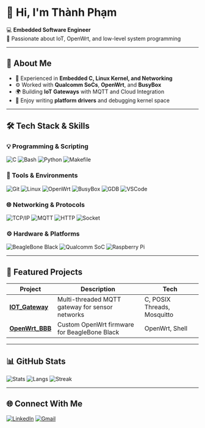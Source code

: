 <!-- Profile README cho Thanh Phạm -->

# 👋 Hi, I'm Thành Phạm  

💻 **Embedded Software Engineer**  
🚀 Passionate about IoT, OpenWrt, and low-level system programming  

---

## 🧠 About Me  
- 🔧 Experienced in **Embedded C, Linux Kernel, and Networking**  
- ⚙️ Worked with **Qualcomm SoCs**, **OpenWrt**, and **BusyBox**  
- 🌍 Building **IoT Gateways** with MQTT and Cloud Integration  
- 🧩 Enjoy writing **platform drivers** and debugging kernel space  

---

## 🛠️ Tech Stack & Skills

### 💡 Programming & Scripting  
![C](https://img.shields.io/badge/-C-00599C?style=flat-square&logo=c&logoColor=white)
![Bash](https://img.shields.io/badge/-Bash-121011?style=flat-square&logo=gnu-bash&logoColor=white)
![Python](https://img.shields.io/badge/-Python-3776AB?style=flat-square&logo=python&logoColor=white)
![Makefile](https://img.shields.io/badge/-Makefile-6E4C13?style=flat-square&logo=cmake&logoColor=white)

### 🧰 Tools & Environments  
![Git](https://img.shields.io/badge/-Git-F05032?style=flat-square&logo=git&logoColor=white)
![Linux](https://img.shields.io/badge/-Linux-FCC624?style=flat-square&logo=linux&logoColor=black)
![OpenWrt](https://img.shields.io/badge/-OpenWrt-00B5E2?style=flat-square&logo=openwrt&logoColor=white)
![BusyBox](https://img.shields.io/badge/-BusyBox-4EAA25?style=flat-square&logo=linux&logoColor=white)
![GDB](https://img.shields.io/badge/-GDB-007396?style=flat-square&logo=gnu&logoColor=white)
![VSCode](https://img.shields.io/badge/-VS%20Code-007ACC?style=flat-square&logo=visualstudiocode&logoColor=white)

### 🌐 Networking & Protocols  
![TCP/IP](https://img.shields.io/badge/-TCP/IP-1572B6?style=flat-square)
![MQTT](https://img.shields.io/badge/-MQTT-660066?style=flat-square&logo=eclipsemosquitto&logoColor=white)
![HTTP](https://img.shields.io/badge/-HTTP-5A9BD5?style=flat-square)
![Socket](https://img.shields.io/badge/-Sockets-FF6C37?style=flat-square&logo=socketdotio&logoColor=white)

### ⚙️ Hardware & Platforms  
![BeagleBone Black](https://img.shields.io/badge/-BeagleBone%20Black-FF6600?style=flat-square)
![Qualcomm SoC](https://img.shields.io/badge/-Qualcomm%20SoC-3253DC?style=flat-square)
![Raspberry Pi](https://img.shields.io/badge/-Raspberry%20Pi-A22846?style=flat-square&logo=raspberrypi&logoColor=white)

---

## 🚀 Featured Projects  

| Project | Description | Tech |
|----------|--------------|------|
| [**IOT_Gateway**](https://github.com/Thanhphammmm/IOT_Gateway) | Multi-threaded MQTT gateway for sensor networks | C, POSIX Threads, Mosquitto |
| [**OpenWrt_BBB**](https://github.com/Thanhphammmm/OpenWrt_BBB) | Custom OpenWrt firmware for BeagleBone Black | OpenWrt, Shell |

---

## 📊 GitHub Stats  

![Stats](https://github-readme-stats.vercel.app/api?username=Thanhphammmm&show_icons=true&theme=tokyonight&hide_border=true)
![Langs](https://github-readme-stats.vercel.app/api/top-langs/?username=Thanhphammmm&layout=compact&theme=tokyonight&hide_border=true)
![Streak](https://github-readme-streak-stats.herokuapp.com/?user=Thanhphammmm&theme=tokyonight&hide_border=true)

---

## 🌐 Connect With Me  
[![LinkedIn](https://img.shields.io/badge/-LinkedIn-blue?style=flat-square&logo=linkedin)](https://www.linkedin.com/in/th%C3%A0nh-ph%E1%BA%A1m-436b22251/)
[![Gmail](https://img.shields.io/badge/-Gmail-D14836?style=flat-square&logo=gmail&logoColor=white)](mailto:phamthanh2522004@gmail.com)
